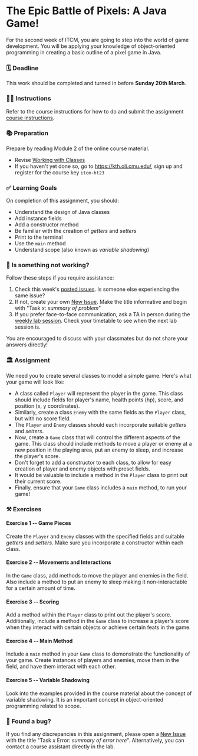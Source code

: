# The Epic Battle of Pixels: A Java Game!

For the second week of ITCM, you are going to step into the world of game development. You will be applying your knowledge of object-oriented programming in creating a basic outline of a pixel game in Java.

### 🗓 Deadline
This work should be completed and turned in before **Sunday 20th March**.

### 👩‍🏫 Instructions
Refer to the course instructions for how to do and submit the assignment [course instructions](https://gits-15.sys.kth.se/inda-22/course-instructions#assignments).

### 📚 Preparation
Prepare by reading Module 2 of the online course material.
- Revise [Working with Classes](https://kth.oli.cmu.edu/jcourse/webui/syllabus/module.do?context=d58744f1d4b645b84038fe81dd63c6af)
- If you haven't yet done so, go to https://kth.oli.cmu.edu/, sign up and register for the course key `itcm-ht23`

### ✅ Learning Goals
On completion of this assignment, you should:

* Understand the design of Java classes
* Add instance fields
* Add a constructor method
* Be familiar with the creation of *getters* and *setters*
* Print to the terminal
* Use the `main` method
* Understand scope (also known as *variable shadowing*)

### 🐞 Is something not working?
Follow these steps if you require assistance:

1. Check this week's [posted issues](https://gits-15.sys.kth.se/inda-22/help/issues). Is someone else experiencing the same issue?
2. If not, create your own [New Issue](https://gits-15.sys.kth.se/inda-22/help/issues/new). Make the title informative and begin with "Task *x*: *summary of problem*"
3. If you prefer face-to-face communication, ask a TA in person during the [weekly lab session](https://queue.csc.kth.se/Queue/INDA). Check your timetable to see when the next lab session is.

You are encouraged to discuss with your classmates but do not share your answers directly!

### 🏛 Assignment

We need you to create several classes to model a simple game. Here's what your game will look like:

* A class called `Player` will represent the player in the game. This class should include fields for player's name, health points (hp), score, and position (x, y coordinates).
* Similarly, create a class `Enemy` with the same fields as the `Player` class, but with no score field.
* The `Player` and `Enemy` classes should each incorporate suitable *getters* and *setters*.
* Now, create a `Game` class that will control the different aspects of the game. This class should include methods to move a player or enemy at a new position in the playing area, put an enemy to sleep, and increase the player's score.
* Don't forget to add a constructor to each class, to allow for easy creation of player and enemy objects with preset fields.
* It would be valuable to include a method in the `Player` class to print out their current score.
* Finally, ensure that your `Game` class includes a `main` method, to run your game!

### ⚒ Exercises

#### Exercise 1 -- Game Pieces
Create the `Player` and `Enemy` classes with the specified fields and suitable *getters* and *setters*. Make sure you incorporate a constructor within each class.

#### Exercise 2 -- Movements and Interactions
In the `Game` class, add methods to move the player and enemies in the field. Also include a method to put an enemy to sleep making it non-interactable for a certain amount of time.

#### Exercise 3 -- Scoring
Add a method within the `Player` class to print out the player's score. Additionally, include a method in the `Game` class to increase a player's score when they interact with certain objects or achieve certain feats in the game.

#### Exercise 4 -- Main Method
Include a `main` method in your `Game` class to demonstrate the functionality of your game. Create instances of players and enemies, move them in the field, and have them interact with each other.

#### Exercise 5 -- Variable Shadowing
Look into the examples provided in the course material about the concept of variable shadowing. It is an important concept in object-oriented programming related to scope.

### 🐛 Found a bug?
If you find any discrepancies in this assignment, please open a [New Issue](https://gits-15.sys.kth.se/inda-21/help/issues/new) with the title "Task *x* Error: *summary of error here*". Alternatively, you can contact a course assistant directly in the lab.